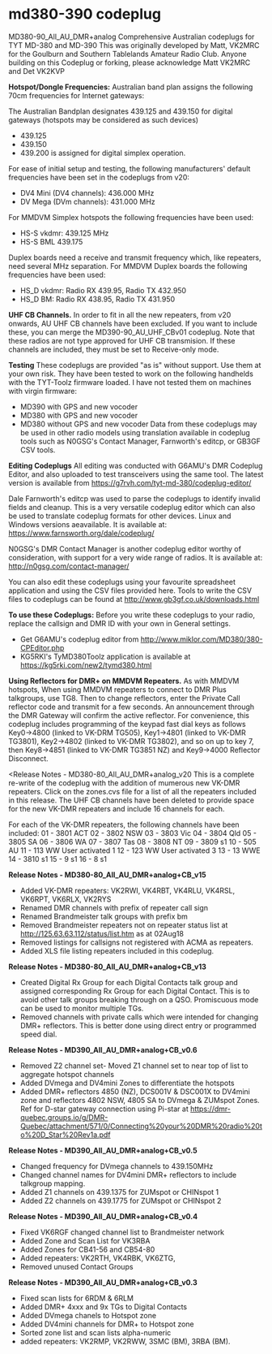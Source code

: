 # md380-390 codeplug

MD380-90_All_AU_DMR+analog 
Comprehensive Australian codeplugs for TYT MD-380 and MD-390 
This was originally developed by Matt, VK2MRC for the Goulburn and Southern Tablelands Amateur Radio Club. Anyone building on this Codeplug or forking, please acknowledge Matt VK2MRC and Det VK2KVP



<b>Hotspot/Dongle Frequencies:</b> Australian band plan assigns the following 70cm frequencies for Internet gateways:

The Australian Bandplan designates 439.125 and 439.150 for digital gateways (hotspots may be considered as such devices) 
- 439.125
- 439.150 
- 439.200 is assigned for digital simplex operation.

For ease of initial setup and testing, the following manufacturers' default frequencies have been set in the codeplugs from v20:
- DV4 Mini (DV4 channels): 436.000 MHz
- DV Mega  (DVm channels): 431.000 MHz

For MMDVM Simplex hotspots the following frequencies have been used:
- HS-S vkdmr: 439.125 MHz
- HS-S BML 439.175

Duplex boards need a receive and transmit frequency which, like repeaters, need several MHz separation. For MMDVM Duplex boards the following frequencies have been used:
- HS_D vkdmr: Radio RX 439.95, Radio TX 432.950
- HS_D BM: Radio RX 438.95, Radio TX 431.950

<b>UHF CB Channels.</b> In order to fit in all the new repeaters, from v20 onwards, AU UHF CB channels have been excluded. If you want to include these, you can merge the MD390-90_AU_UHF_CBv01 codeplug. Note that these radios are not type approved for UHF CB transmision. If these channels are included, they must be set to Receive-only mode. 

<b>Testing</b> These codeplugs are provided "as is" without support. Use them at your own risk. They have been tested to work on the following handhelds with the TYT-Toolz firmware loaded. I have not tested them on machines with virgin firmware:
- MD390 with GPS and new vocoder
- MD380 with GPS and new vocoder
- MD380 without GPS and new vocoder
Data from these codeplugs may be used in other radio models using translation available in codeplug tools such as N0GSG's Contact Manager, Farnworth's editcp, or GB3GF CSV tools.

<b>Editing Codeplugs</b>
All editing was conducted with G6AMU's DMR Codeplug Editor, and also uploaded to test transceivers using the same tool. The latest version is available from https://g7rvh.com/tyt-md-380/codeplug-editor/

Dale Farnworth's editcp was used to parse the codeplugs to identify invalid fields and cleanup. This is a very versatile codeplug editor which can also be used to translate codeplug formats for other devices. Linux and Windows versions aeavailable. It is available at: https://www.farnsworth.org/dale/codeplug/

N0GSG's DMR Contact Manager is another codeplug editor worthy of consideration, with support for a very wide range of radios. It is available at: http://n0gsg.com/contact-manager/

You can also edit these codeplugs using your favourite spreadsheet application and using the CSV files provided here. Tools to write the CSV files to codeplugs can be found at http://www.gb3gf.co.uk/downloads.html

<b>To use these Codeplugs:</b> Before you write these codeplugs to your radio, replace the callsign and DMR ID with your own in General settings.
- Get G6AMU's codeplug editor from http://www.miklor.com/MD380/380-CPEditor.php
- KG5RKI's TyMD380Toolz application is available at https://kg5rki.com/new2/tymd380.html

<b>Using Reflectors for DMR+ on MMDVM Repeaters.</b>
As with MMDVM hotspots, When using MMDVM repeaters to connect to DMR Plus talkgroups, use TG8. Then to change reflectors, enter the Private Call reflector code and transmit for a few seconds. An announcement through the DMR Gateway will confirm the active reflector. For convenience, this codeplug includes programming of the keypad fast dial keys as follows Key0->4800 (linked to VK-DRM TG505), Key1->4801 (linked to VK-DMR TG3801), Key2->4802 (linked to VK-DMR TG3802), and so on up to key 7, then Key8->4851 (linked to VK-DMR TG3851 NZ) and Key9->4000 Reflector Disconnect.

<Release Notes - MD380-80_All_AU_DMR+analog_v20</b> This is a complete re-write of the codeplug with the addition of mumerous new VK-DMR repeaters. Click on the zones.cvs file for a list of all the repeaters included in this release. The UHF CB channels have been deleted to provide space for the new VK-DMR repeaters and include 16 channels for each.

For each of the VK-DMR repeaters, the following channels have been included:
01 - 3801 ACT
02 - 3802 NSW
03 - 3803 Vic
04 - 3804 Qld
05 - 3805 SA
06 - 3806 WA
07 - 3807 Tas
08 - 3808 NT
09 - 3809 s1
10 - 505 AU
11 - 113 WW User activated 1
12 - 123 WW User activated 3
13 - 13 WWE
14 - 3810 s1
15 - 9 s1
16 - 8 s1

<b>Release Notes - MD380-80_All_AU_DMR+analog+CB_v15</b>
- Added VK-DMR repeaters: VK2RWI, VK4RBT, VK4RLU, VK4RSL, VK6RPT, VK6RLX, VK2RYS
- Renamed DMR channels with prefix of repeater call sign
- Renamed Brandmeister talk groups with prefix bm
- Removed Brandmeister repeaters not on repeater status list at http://125.63.63.112/status/list.htm as at 02Aug18
- Removed listings for callsigns not registered with ACMA as repeaters.
- Added XLS file listing repeaters included in this codeplug.

<b>Release Notes - MD380-80_All_AU_DMR+analog+CB_v13</b>
- Created Digital Rx Group for each Digital Contacts talk group and assigned corresponding Rx Group for each Digital Contact. This is to avoid other talk groups breaking through on a QSO. Promiscuous mode can be used to monitor multiple TGs.
- Removed channels with private calls which were intended for changing DMR+ reflectors. This is better done using direct entry or programmed speed dial.

<b>Release Notes - MD390_All_AU_DMR+analog+CB_v0.6</b>
- Removed Z2 channel set- Moved Z1 channel set to near top of list to aggregate hotspot channels
- Added DVmega and DV4mini Zones to differentiate the hotspots
- Added DMR+ reflectors 4850 (NZ), DCS001V & DSC001X to DV4mini zone and reflectors 4802 NSW, 4805 SA to DVmega & ZUMspot Zones.  Ref for D-star gateway connection using Pi-star at https://dmr-quebec.groups.io/g/DMR-Quebec/attachment/571/0/Connecting%20your%20DMR%20radio%20to%20D_Star%20Rev1a.pdf

<b>Release Notes - MD390_All_AU_DMR+analog+CB_v0.5</b>
- Changed frequency for DVmega channels to 439.150MHz
- Changed channel names for DV4mini DMR+ reflectors to include talkgroup mapping.
- Added Z1 channels on 439.1375 for ZUMspot or CHINspot 1
- Added Z2 channels on 439.1775 for ZUMspot or CHINspot 2

<b>Release Notes - MD390_All_AU_DMR+analog+CB_v0.4</b>
- Fixed VK6RGF changed channel list to Brandmeister network
- Added Zone and Scan List for VK3RBA
- Added Zones for CB41-56 and CB54-80
- Added repeaters: VK2RTH, VK4RBK, VK6ZTG, 
- Removed unused Contact Groups

<b>Release Notes - MD390_All_AU_DMR+analog+CB_v0.3</b>
- Fixed scan lists for 6RDM & 6RLM
- Added DMR+ 4xxx and 9x TGs to Digital Contacts
- Added DVmega chanels to Hotspot zone
- Added DV4mini channels for DMR+ to Hotspot zone
- Sorted zone list and scan lists alpha-numeric
- added repeaters: VK2RMP, VK2RWW, 3SMC (BM), 3RBA (BM).

